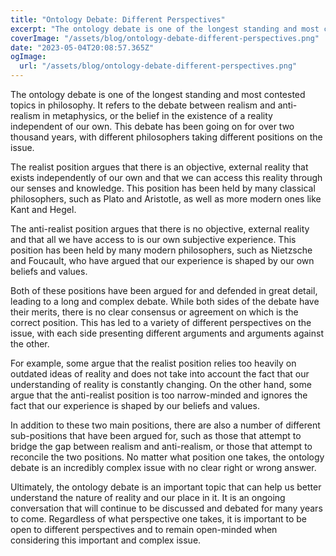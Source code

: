 ```yaml
---
title: "Ontology Debate: Different Perspectives"
excerpt: "The ontology debate is one of the longest standing and most contested topics in philosophy. It refers to the debate between realism and anti-realism in metaphysics, or the belief in the existence of a reality independent of our own."
coverImage: "/assets/blog/ontology-debate-different-perspectives.png"
date: "2023-05-04T20:08:57.365Z"
ogImage:
  url: "/assets/blog/ontology-debate-different-perspectives.png"
---
```


The ontology debate is one of the longest standing and most contested topics in philosophy. It refers to the debate between realism and anti-realism in metaphysics, or the belief in the existence of a reality independent of our own. This debate has been going on for over two thousand years, with different philosophers taking different positions on the issue.

The realist position argues that there is an objective, external reality that exists independently of our own and that we can access this reality through our senses and knowledge. This position has been held by many classical philosophers, such as Plato and Aristotle, as well as more modern ones like Kant and Hegel.

The anti-realist position argues that there is no objective, external reality and that all we have access to is our own subjective experience. This position has been held by many modern philosophers, such as Nietzsche and Foucault, who have argued that our experience is shaped by our own beliefs and values.

Both of these positions have been argued for and defended in great detail, leading to a long and complex debate. While both sides of the debate have their merits, there is no clear consensus or agreement on which is the correct position. This has led to a variety of different perspectives on the issue, with each side presenting different arguments and arguments against the other.

For example, some argue that the realist position relies too heavily on outdated ideas of reality and does not take into account the fact that our understanding of reality is constantly changing. On the other hand, some argue that the anti-realist position is too narrow-minded and ignores the fact that our experience is shaped by our beliefs and values.

In addition to these two main positions, there are also a number of different sub-positions that have been argued for, such as those that attempt to bridge the gap between realism and anti-realism, or those that attempt to reconcile the two positions. No matter what position one takes, the ontology debate is an incredibly complex issue with no clear right or wrong answer.

Ultimately, the ontology debate is an important topic that can help us better understand the nature of reality and our place in it. It is an ongoing conversation that will continue to be discussed and debated for many years to come. Regardless of what perspective one takes, it is important to be open to different perspectives and to remain open-minded when considering this important and complex issue.
